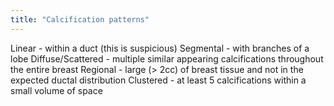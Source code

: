 ```yaml
---
title: "Calcification patterns"
---
```

Linear - within a duct (this is suspicious)
Segmental - with branches of a lobe
Diffuse/Scattered - multiple similar appearing calcifications throughout the entire breast 
Regional - large (&gt; 2cc) of breast tissue and not in the expected ductal distribution
Clustered - at least 5 calcifications within a small volume of space


